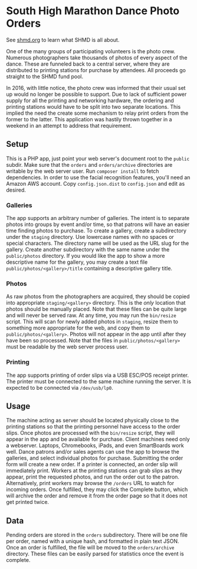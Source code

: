 # South High Marathon Dance Photo Orders

See [shmd.org](http://shmd.org) to learn what SHMD is all about.

One of the many groups of participating volunteers is the photo crew. Numerous
photographers take thousands of photos of every aspect of the dance. These are
funneled back to a central server, where they are distributed to printing
stations for purchase by attendees. All proceeds go straight to the SHMD fund
pool.

In 2016, with little notice, the photo crew was informed that their usual set
up would no longer be possible to support. Due to lack of sufficient power
supply for all the printing and networking hardware, the ordering and printing
stations would have to be split into two separate locations. This implied the
need the create some mechanism to relay print orders from the former to the
latter. This application was hastily thrown together in a weekend in an attempt
to address that requirement.

## Setup

This is a PHP app, just point your web server's document root to the `public`
subdir. Make sure that the `orders` and `orders/archive` directories are
writable by the web server user. Run `composer install` to fetch dependencies.
In order to use the facial recognition features, you'll need an Amazon AWS
account. Copy `config.json.dist` to `config.json` and edit as desired.

### Galleries

The app supports an arbitrary number of galleries. The intent is to separate
photos into groups by event and/or time, so that patrons will have an easier
time finding photos to purchase. To create a gallery, create a subdirectory
under the `staging` directory. Use lowercase names with no spaces or special
characters. The directory name will be used as the URL slug for the gallery.
Create another subdirectory with the same name under the `public/photos`
directory. If you would like the app to show a more descriptive name for the
gallery, you may create a text file `public/photos/<gallery>/title` containing
a descriptive gallery title.

### Photos

As raw photos from the photographers are acquired, they should be copied into
appropriate `staging/<gallery>` directory. This is the *only* location that
photos should be manually placed. Note that these files can be quite large and
will never be served raw. At any time, you may run the `bin/resize` script.
This will scan for newly added photos in `staging`, resize them to something
more appropriate for the web, and copy them to `public/photos/<gallery>`.
Photos will not appear in the app until after they have been so processed.
Note that the files in `public/photos/<gallery>` must be readable by the web
server process user.

### Printing

The app supports printing of order slips via a USB ESC/POS receipt printer.
The printer must be connected to the same machine running the server. It is
expected to be connected via `/dev/usb/lp0`.

## Usage

The machine acting as server should be located physically close to the printing
stations so that the printing personnel have access to the order slips. Once
photos are processed with the `bin/resize` script, they will appear in the app
and be available for purchase. Client machines need only a webserver. Laptops,
Chromebooks, iPads, and even SmartBoards work well. Dance patrons and/or sales
agents can use the app to browse the galleries, and select individual photos
for purchase. Submitting the order form will create a new order. If a printer
is connected, an order slip will immediately print. Workers at the printing
stations can grab slips as they appear, print the requested photos, and run the
order out to the patron. Alternatively, print workers may browse the `/orders`
URL to watch for incoming orders. Once fulfilled, they may click the Complete
button, which will archive the order and remove it from the order page so that
it does not get printed twice.

## Data

Pending orders are stored in the `orders` subdirectory. There will be one file
per order, named with a unique hash, and formatted in plain text JSON. Once an
order is fulfilled, the file will be moved to the `orders/archive` directory.
These files can be easily parsed for statistics once the event is complete.
